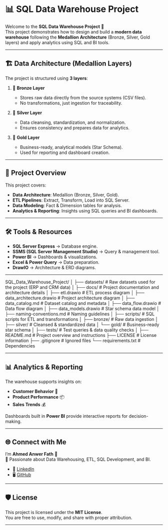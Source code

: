 # 📊 SQL Data Warehouse Project

Welcome to the **SQL Data Warehouse Project** 🚀  
This project demonstrates how to design and build a **modern data warehouse** following the **Medallion Architecture** (Bronze, Silver, Gold layers) and apply analytics using SQL and BI tools.  

---

## 🏗️ Data Architecture (Medallion Layers)

The project is structured using **3 layers**:  

1. 🥉 **Bronze Layer**  
   - Stores raw data directly from the source systems (CSV files).  
   - No transformations, just ingestion for traceability.  

2. 🥈 **Silver Layer**  
   - Data cleansing, standardization, and normalization.  
   - Ensures consistency and prepares data for analytics.  

3. 🥇 **Gold Layer**  
   - Business-ready, analytical models (Star Schema).  
   - Used for reporting and dashboard creation.  

---

## 📖 Project Overview

This project covers:  
- **Data Architecture**: Medallion (Bronze, Silver, Gold).  
- **ETL Pipelines**: Extract, Transform, Load into SQL Server.  
- **Data Modeling**: Fact & Dimension tables for analysis.  
- **Analytics & Reporting**: Insights using SQL queries and BI dashboards.  

---

## 🛠️ Tools & Resources

- **SQL Server Express** → Database engine.  
- **SSMS (SQL Server Management Studio)** → Query & management tool.  
- **Power BI** → Dashboards & visualizations.  
- **Excel & Power Query** → Data preparation.  
- **DrawIO** → Architecture & ERD diagrams.  

---
SQL_Data_Warehouse_Project/
│
├── datasets/                           # Raw datasets used for the project (ERP and CRM data)
│
├── docs/                               # Project documentation and architecture details
│   ├── etl.drawio                      # ETL process diagram
│   ├── data_architecture.drawio        # Project architecture diagram
│   ├── data_catalog.md                 # Dataset catalog and metadata
│   ├── data_flow.drawio                # Data flow diagram
│   ├── data_models.drawio              # Star schema data model
│   ├── naming-conventions.md           # Naming guidelines
│
├── scripts/                            # SQL scripts for ETL and transformations
│   ├── bronze/                         # Raw data ingestion
│   ├── silver/                         # Cleansed & standardized data
│   └── gold/                           # Business-ready star schema
│
├── tests/                              # Test queries & data quality checks
│
├── README.md                           # Project overview and instructions
├── LICENSE                             # License information
├── .gitignore                          # Ignored files
└── requirements.txt                    # Dependencies

---

## 📊 Analytics & Reporting

The warehouse supports insights on:  
- **Customer Behavior** 👥  
- **Product Performance** 📦  
- **Sales Trends** 💰  

Dashboards built in **Power BI** provide interactive reports for decision-making.  

---

## 🌐 Connect with Me

I’m **Ahmed Anwer Fath** 👋  
📌 Passionate about Data Warehousing, ETL, SQL Development, and BI.  

- 🔗 [LinkedIn](https://www.linkedin.com/in/ahmed-anwer-fath77)  
- 🖥️ [GitHub](https://github.com/ahmed2004410)  

---

## 🛡️ License

This project is licensed under the **MIT License**.  
You are free to use, modify, and share with proper attribution.  

---
